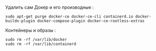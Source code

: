 Удалить сам Докер и его производные : 
```
sudo apt-get purge docker-ce docker-ce-cli containerd.io docker-buildx-plugin docker-compose-plugin docker-ce-rootless-extras
```
Контейнеры и образы :

```
sudo rm -rf /var/lib/docker
sudo rm -rf /var/lib/containerd
```
